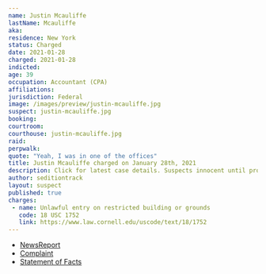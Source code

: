 ```yaml
---
name: Justin Mcauliffe
lastName: Mcauliffe
aka:
residence: New York
status: Charged
date: 2021-01-28
charged: 2021-01-28
indicted:
age: 39
occupation: Accountant (CPA)
affiliations:
jurisdiction: Federal
image: /images/preview/justin-mcauliffe.jpg
suspect: justin-mcauliffe.jpg
booking:
courtroom:
courthouse: justin-mcauliffe.jpg
raid:
perpwalk:
quote: "Yeah, I was in one of the offices"
title: Justin Mcauliffe charged on January 28th, 2021
description: Click for latest case details. Suspects innocent until proven guilty.
author: seditiontrack
layout: suspect
published: true
charges:
 - name: Unlawful entry on restricted building or grounds
   code: 18 USC 1752
   link: https://www.law.cornell.edu/uscode/text/18/1752
---
```

- [NewsReport](https://nypost.com/2021/01/28/cpa-justin-mcauliffe-busted-for-role-in-deadly-capitol-riot/)
- [Complaint](https://www.justice.gov/opa/page/file/1361466/download)
- [Statement of Facts](https://www.justice.gov/opa/page/file/1361466/download)
